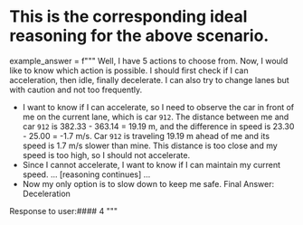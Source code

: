 # This is the corresponding ideal reasoning for the above scenario.
example_answer = f"""
Well, I have 5 actions to choose from. Now, I would like to know which action is possible. 
I should first check if I can acceleration, then idle, finally decelerate. I can also try to change lanes but with caution and not too frequently.

- I want to know if I can accelerate, so I need to observe the car in front of me on the current lane, which is car `912`. The distance between me and car `912` is 382.33 - 363.14 = 19.19 m, and the difference in speed is 23.30 - 25.00 = -1.7 m/s. Car `912` is traveling 19.19 m ahead of me and its speed is 1.7 m/s slower than mine. This distance is too close and my speed is too high, so I should not accelerate.
- Since I cannot accelerate, I want to know if I can maintain my current speed. ... [reasoning continues] ...
- Now my only option is to slow down to keep me safe.
Final Answer: Deceleration

Response to user:#### 4
"""
